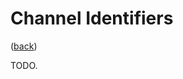 <!--
    =====================================
    generator=datazen
    version=1.13.3
    hash=5adbe3dd69a71b2c338f702358ea0aad
    =====================================
-->

# Channel Identifiers

([back](README.md#documentation))

TODO.
